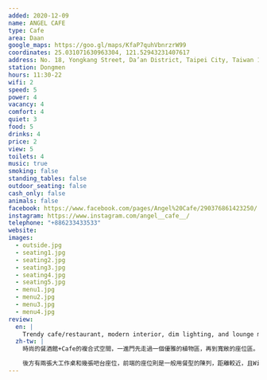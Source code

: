 ```yaml
---
added: 2020-12-09
name: ANGEL CAFE
type: Cafe
area: Daan
google_maps: https://goo.gl/maps/KfaP7quhVbnrzrW99
coordinates: 25.031071630963304, 121.52943231407617
address: No. 18, Yongkang Street, Da’an District, Taipei City, Taiwan 106
station: Dongmen
hours: 11:30-22
wifi: 2
speed: 5
power: 4
vacancy: 4
comfort: 4
quiet: 3
food: 5
drinks: 4
price: 2
view: 5
toilets: 4
music: true
smoking: false
standing_tables: false
outdoor_seating: false
cash_only: false
animals: false
facebook: https://www.facebook.com/pages/Angel%20Cafe/290376861423250/
instagram: https://www.instagram.com/angel__cafe__/
telephone: "+886233433533"
website: 
images:
  - outside.jpg
  - seating1.jpg
  - seating2.jpg
  - seating3.jpg
  - seating4.jpg
  - seating5.jpg
  - menu1.jpg
  - menu2.jpg
  - menu3.jpg
  - menu4.jpg
review:
  en: |
    Trendy cafe/restaurant, modern interior, dim lighting, and lounge music. It's workable, but might be crowded/noisy during lunch and dinner time. There are two large worktables in the back, counter seating, and more tables near the front. Lots of power outlets, but the WiFi was very slow (at least in the front seating area). Good food, and the portion size was quite good, but a little pricey.
  zh-tw: |
    時尚的餐酒館+Cafe的複合式空間，一進門先走過一個優雅的植物區，再到寬敞的座位區。室內光線柔和，搭配放鬆的音樂。這在裡可以工作，不過可能氣氛輕鬆得讓人有點想拖延，而用餐時間則可能會有些擁擠和吵雜；非尖峰時刻也偶有特意來拍照的訪客，使得整體環境顯得有些輕浮，不過大體來說，是整頓得很精緻的一個空間，想靜下來打發時間的人看起來也不少。

    後方有兩張大工作桌和幾張吧台座位，前端的座位則是一般用餐型的陳列，距離較近，且WiFi非常慢，不過不論是哪個座位都能輕易找到插座。食物很好吃，份量也很足，有些貴但在這區算是很妥當的價格帶。
---
```

